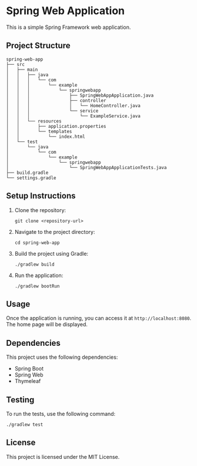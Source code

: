 # Spring Web Application

This is a simple Spring Framework web application.

## Project Structure

```
spring-web-app
├── src
│   ├── main
│   │   ├── java
│   │   │   └── com
│   │   │       └── example
│   │   │           └── springwebapp
│   │   │               ├── SpringWebAppApplication.java
│   │   │               ├── controller
│   │   │               │   └── HomeController.java
│   │   │               └── service
│   │   │                   └── ExampleService.java
│   │   └── resources
│   │       ├── application.properties
│   │       └── templates
│   │           └── index.html
│   └── test
│       └── java
│           └── com
│               └── example
│                   └── springwebapp
│                       └── SpringWebAppApplicationTests.java
├── build.gradle
└── settings.gradle
```

## Setup Instructions

1. Clone the repository:
   ```
   git clone <repository-url>
   ```

2. Navigate to the project directory:
   ```
   cd spring-web-app
   ```

3. Build the project using Gradle:
   ```
   ./gradlew build
   ```

4. Run the application:
   ```
   ./gradlew bootRun
   ```

## Usage

Once the application is running, you can access it at `http://localhost:8080`. The home page will be displayed.

## Dependencies

This project uses the following dependencies:
- Spring Boot
- Spring Web
- Thymeleaf

## Testing

To run the tests, use the following command:
```
./gradlew test
```

## License

This project is licensed under the MIT License.